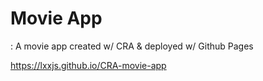 # Movie App

: A movie app created w/ CRA & deployed w/ Github Pages

https://lxxjs.github.io/CRA-movie-app
